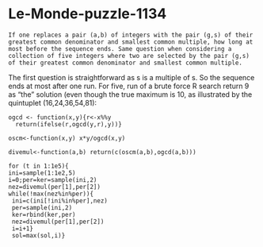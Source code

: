 # Le-Monde-puzzle-1134



    If one replaces a pair (a,b) of integers with the pair (g,s) of their greatest common denominator and smallest common multiple, how long at most before the sequence ends. Same question when considering a collection of five integers where two are selected by the pair (g,s) of their greatest common denominator and smallest common multiple.

The first question is straightforward as s is a multiple of s. So the sequence ends at most after one run. For five, run of a brute force R search return 9 as “the” solution (even though the true maximum is 10, as illustrated by the quintuplet (16,24,36,54,81):

    ogcd <- function(x,y){r<-x%%y
      return(ifelse(r,ogcd(y,r),y))}

    oscm<-function(x,y) x*y/ogcd(x,y)

    divemul<-function(a,b) return(c(oscm(a,b),ogcd(a,b)))

    for (t in 1:1e5){
    ini=sample(1:1e2,5)
    i=0;per=ker=sample(ini,2)
    nez=divemul(per[1],per[2])
    while(!max(nez%in%per)){
     ini=c(ini[!ini%in%per],nez)
     per=sample(ini,2)
     ker=rbind(ker,per)
     nez=divemul(per[1],per[2])
     i=i+1}
     sol=max(sol,i)}

